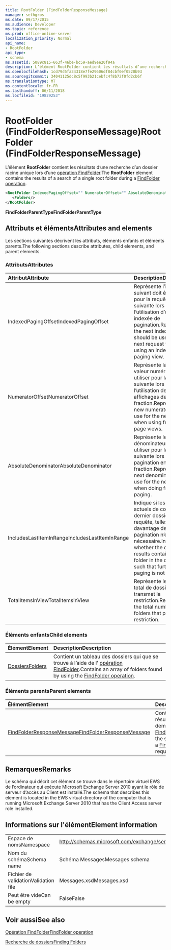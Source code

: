 ```yaml
---
title: RootFolder (FindFolderResponseMessage)
manager: sethgros
ms.date: 09/17/2015
ms.audience: Developer
ms.topic: reference
ms.prod: office-online-server
localization_priority: Normal
api_name:
- RootFolder
api_type:
- schema
ms.assetid: 5089c815-663f-46be-bc59-aed9ee20f94a
description: L’élément RootFolder contient les résultats d’une recherche d’un dossier racine unique lors d’une opération FindFolder.
ms.openlocfilehash: 1cd79d5fa34318e7fe29606df84cbf0ef0520b93
ms.sourcegitcommit: 34041125dc8c5f993b21cebfc4f8b72f0fd2cb6f
ms.translationtype: MT
ms.contentlocale: fr-FR
ms.lasthandoff: 06/11/2018
ms.locfileid: "19829253"
---
```

# <a name="rootfolder-findfolderresponsemessage"></a><span data-ttu-id="362c6-103">RootFolder (FindFolderResponseMessage)</span><span class="sxs-lookup"><span data-stu-id="362c6-103">RootFolder (FindFolderResponseMessage)</span></span>

<span data-ttu-id="362c6-104">L’élément **RootFolder** contient les résultats d’une recherche d’un dossier racine unique lors d’une [opération FindFolder](findfolder-operation.md).</span><span class="sxs-lookup"><span data-stu-id="362c6-104">The **RootFolder** element contains the results of a search of a single root folder during a [FindFolder operation](findfolder-operation.md).</span></span>
  
```xml
<RootFolder IndexedPagingOffset="" NumeratorOffset="" AbsoluteDenominator="" IncludesLastItemInRange="" TotalItemsInView="">
   <Folders/>
</RootFolder>
```

 <span data-ttu-id="362c6-105">**FindFolderParentType**</span><span class="sxs-lookup"><span data-stu-id="362c6-105">**FindFolderParentType**</span></span>
## <a name="attributes-and-elements"></a><span data-ttu-id="362c6-106">Attributs et éléments</span><span class="sxs-lookup"><span data-stu-id="362c6-106">Attributes and elements</span></span>

<span data-ttu-id="362c6-107">Les sections suivantes décrivent les attributs, éléments enfants et éléments parents.</span><span class="sxs-lookup"><span data-stu-id="362c6-107">The following sections describe attributes, child elements, and parent elements.</span></span>
  
### <a name="attributes"></a><span data-ttu-id="362c6-108">Attributs</span><span class="sxs-lookup"><span data-stu-id="362c6-108">Attributes</span></span>

|<span data-ttu-id="362c6-109">**Attribut**</span><span class="sxs-lookup"><span data-stu-id="362c6-109">**Attribute**</span></span>|<span data-ttu-id="362c6-110">**Description**</span><span class="sxs-lookup"><span data-stu-id="362c6-110">**Description**</span></span>|
|:-----|:-----|
|<span data-ttu-id="362c6-111">IndexedPagingOffset</span><span class="sxs-lookup"><span data-stu-id="362c6-111">IndexedPagingOffset</span></span>  <br/> |<span data-ttu-id="362c6-112">Représente l’index suivant doit être utilisé pour la requête suivante lors de l’utilisation d’une vue indexée de pagination.</span><span class="sxs-lookup"><span data-stu-id="362c6-112">Represents the next index that should be used for the next request when using an indexed paging view.</span></span>  <br/> |
|<span data-ttu-id="362c6-113">NumeratorOffset</span><span class="sxs-lookup"><span data-stu-id="362c6-113">NumeratorOffset</span></span>  <br/> |<span data-ttu-id="362c6-114">Représente la nouvelle valeur numérateur à utiliser pour la requête suivante lors de l’utilisation des affichages de page en fraction.</span><span class="sxs-lookup"><span data-stu-id="362c6-114">Represents the new numerator value to use for the next request when using fractional page views.</span></span>  <br/> |
|<span data-ttu-id="362c6-115">AbsoluteDenominator</span><span class="sxs-lookup"><span data-stu-id="362c6-115">AbsoluteDenominator</span></span>  <br/> |<span data-ttu-id="362c6-116">Représente le dénominateur suivant à utiliser pour la requête suivante lors de la pagination en fraction.</span><span class="sxs-lookup"><span data-stu-id="362c6-116">Represents the next denominator to use for the next request when doing fractional paging.</span></span>  <br/> |
|<span data-ttu-id="362c6-117">IncludesLastItemInRange</span><span class="sxs-lookup"><span data-stu-id="362c6-117">IncludesLastItemInRange</span></span>  <br/> |<span data-ttu-id="362c6-118">Indique si les résultats actuels de contient le dernier dossier dans la requête, telles que davantage de pagination n’est pas nécessaire.</span><span class="sxs-lookup"><span data-stu-id="362c6-118">Indicates whether the current results contain the last folder in the query, such that further paging is not needed.</span></span>  <br/> |
|<span data-ttu-id="362c6-119">TotalItemsInView</span><span class="sxs-lookup"><span data-stu-id="362c6-119">TotalItemsInView</span></span>  <br/> |<span data-ttu-id="362c6-120">Représente le nombre total de dossiers qui transmet la restriction.</span><span class="sxs-lookup"><span data-stu-id="362c6-120">Represents the total number of folders that pass the restriction.</span></span>  <br/> |
   
### <a name="child-elements"></a><span data-ttu-id="362c6-121">Éléments enfants</span><span class="sxs-lookup"><span data-stu-id="362c6-121">Child elements</span></span>

|<span data-ttu-id="362c6-122">**Élément**</span><span class="sxs-lookup"><span data-stu-id="362c6-122">**Element**</span></span>|<span data-ttu-id="362c6-123">**Description**</span><span class="sxs-lookup"><span data-stu-id="362c6-123">**Description**</span></span>|
|:-----|:-----|
|[<span data-ttu-id="362c6-124">Dossiers</span><span class="sxs-lookup"><span data-stu-id="362c6-124">Folders</span></span>](folders-ex15websvcsotherref.md) <br/> |<span data-ttu-id="362c6-125">Contient un tableau des dossiers qui que se trouve à l’aide de l' [opération FindFolder](findfolder-operation.md).</span><span class="sxs-lookup"><span data-stu-id="362c6-125">Contains an array of folders found by using the [FindFolder operation](findfolder-operation.md).</span></span>  <br/> |
   
### <a name="parent-elements"></a><span data-ttu-id="362c6-126">Éléments parents</span><span class="sxs-lookup"><span data-stu-id="362c6-126">Parent elements</span></span>

|<span data-ttu-id="362c6-127">**Élément**</span><span class="sxs-lookup"><span data-stu-id="362c6-127">**Element**</span></span>|<span data-ttu-id="362c6-128">**Description**</span><span class="sxs-lookup"><span data-stu-id="362c6-128">**Description**</span></span>|
|:-----|:-----|
|[<span data-ttu-id="362c6-129">FindFolderResponseMessage</span><span class="sxs-lookup"><span data-stu-id="362c6-129">FindFolderResponseMessage</span></span>](findfolderresponsemessage.md) <br/> |<span data-ttu-id="362c6-130">Contient l’état et les résultats d’une demande [d’opération FindFolder](findfolder-operation.md) .</span><span class="sxs-lookup"><span data-stu-id="362c6-130">Contains the status and result of a [FindFolder operation](findfolder-operation.md) request.</span></span>  <br/> |
   
## <a name="remarks"></a><span data-ttu-id="362c6-131">Remarques</span><span class="sxs-lookup"><span data-stu-id="362c6-131">Remarks</span></span>

<span data-ttu-id="362c6-132">Le schéma qui décrit cet élément se trouve dans le répertoire virtuel EWS de l’ordinateur qui exécute Microsoft Exchange Server 2010 ayant le rôle de serveur d’accès au Client est installé.</span><span class="sxs-lookup"><span data-stu-id="362c6-132">The schema that describes this element is located in the EWS virtual directory of the computer that is running Microsoft Exchange Server 2010 that has the Client Access server role installed.</span></span>
  
## <a name="element-information"></a><span data-ttu-id="362c6-133">Informations sur l'élément</span><span class="sxs-lookup"><span data-stu-id="362c6-133">Element information</span></span>

|||
|:-----|:-----|
|<span data-ttu-id="362c6-134">Espace de noms</span><span class="sxs-lookup"><span data-stu-id="362c6-134">Namespace</span></span>  <br/> |http://schemas.microsoft.com/exchange/services/2006/messages  <br/> |
|<span data-ttu-id="362c6-135">Nom du schéma</span><span class="sxs-lookup"><span data-stu-id="362c6-135">Schema name</span></span>  <br/> |<span data-ttu-id="362c6-136">Schéma Messages</span><span class="sxs-lookup"><span data-stu-id="362c6-136">Messages schema</span></span>  <br/> |
|<span data-ttu-id="362c6-137">Fichier de validation</span><span class="sxs-lookup"><span data-stu-id="362c6-137">Validation file</span></span>  <br/> |<span data-ttu-id="362c6-138">Messages.xsd</span><span class="sxs-lookup"><span data-stu-id="362c6-138">Messages.xsd</span></span>  <br/> |
|<span data-ttu-id="362c6-139">Peut être vide</span><span class="sxs-lookup"><span data-stu-id="362c6-139">Can be empty</span></span>  <br/> |<span data-ttu-id="362c6-140">False</span><span class="sxs-lookup"><span data-stu-id="362c6-140">False</span></span>  <br/> |
   
## <a name="see-also"></a><span data-ttu-id="362c6-141">Voir aussi</span><span class="sxs-lookup"><span data-stu-id="362c6-141">See also</span></span>



[<span data-ttu-id="362c6-142">Opération FindFolder</span><span class="sxs-lookup"><span data-stu-id="362c6-142">FindFolder operation</span></span>](findfolder-operation.md)


[<span data-ttu-id="362c6-143">Recherche de dossiers</span><span class="sxs-lookup"><span data-stu-id="362c6-143">Finding Folders</span></span>](http://msdn.microsoft.com/library/9124d868-017a-43f0-b915-5c0082cacec9%28Office.15%29.aspx)

